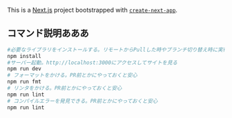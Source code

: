 This is a [Next.js](https://nextjs.org/) project bootstrapped with [`create-next-app`](https://github.com/vercel/next.js/tree/canary/packages/create-next-app).

## コマンド説明あああ

```bash
#必要なライブラリをインストールする。リモートからPullした時やブランチ切り替え時に実行すること(新しいライブラリがインストールされているかも)
npm install
#サーバー起動。http://localhost:3000にアクセスしてサイトを見る
npm run dev
# フォーマットをかける。PR前とかにやっておくと安心
npm run fmt
# リンタをかける。PR前とかにやっておくと安心
npm run lint
# コンパイルエラーを発見できる。PR前とかにやっておくと安心
npm run lint
```
